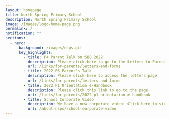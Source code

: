 ```yaml
---
layout: homepage
title: North Spring Primary School
description: North Spring Primary School
image: /images/logo-home-page.png
permalink: /
notification: ""
sections:
  - hero:
      background: /images/nsps.gif
      key_highlights:
        - title: P4 Parent Talk on SBB 2022
          description: Please click here to go to the Letters to Parents Page
          url: /links/for-parents/letters-and-forms
        - title: 2022 P6 Parent's Talk
          description: Please click here to access the letters page
          url: /links/for-parents/letters-and-forms
        - title: 2022 P1 Orientation e-Handbook
          description: Please click this link to go to the page
          url: /links/for-parents/2022-p1-orientation-e-handbook
        - title: School Corporate Video
          description: We have a new corporate video! Click here to view!
          url: /about-nsps/school-corporate-video
---
```


